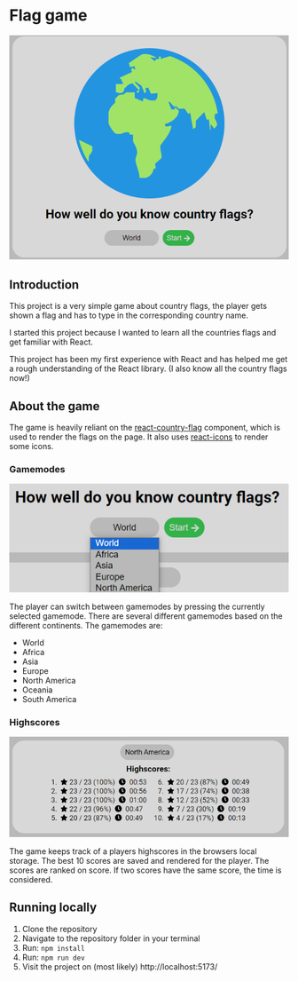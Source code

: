 # Flag game
![Game start screen](./images/start.PNG)
## Introduction
This project is a very simple game about country flags, the player gets shown a flag and has to type in the corresponding country name.

I started this project because I wanted to learn all the countries flags and get familiar with React.

This project has been my first experience with React and has helped me get a rough understanding of the React library. (I also know all the country flags now!)

## About the game
The game is heavily reliant on the [react-country-flag](https://www.npmjs.com/package/react-country-flag) component, which is used to render the flags on the page. It also uses [react-icons](https://www.npmjs.com/package/react-icons) to render some icons.

### Gamemodes
![Gamemodes screen](/images/gamemodes.PNG)

The player can switch between gamemodes by pressing the currently selected gamemode.
There are several different gamemodes based on the different continents. The gamemodes are:
- World
- Africa
- Asia
- Europe
- North America
- Oceania
- South America

### Highscores
![Highscores screen](/images/highscores.PNG)

The game keeps track of a players highscores in the browsers local storage. The best 10 scores are saved and rendered for the player. The scores are ranked on score. If two scores have the same score, the time is considered.

## Running locally
1. Clone the repository
2. Navigate to the repository folder in your terminal
3. Run: `npm install`
4. Run: `npm run dev`
5. Visit the project on (most likely) http://localhost:5173/